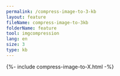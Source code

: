 ```yaml
---
permalink: /compress-image-to-3-kb
layout: feature
fileName: compress-image-to-3kb
folderName: feature
tool: imgcompression
lang: en
size: 3
type: kb
---
```


{%- include compress-image-to-X.html -%}
